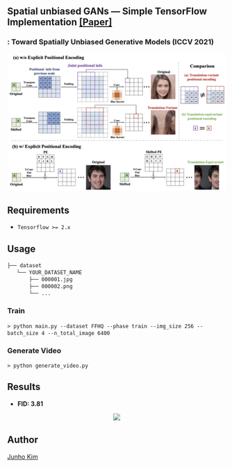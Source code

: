 ## Spatial unbiased GANs &mdash; Simple TensorFlow Implementation [[Paper]](https://arxiv.org/abs/2108.01285)
### : Toward Spatially Unbiased Generative Models (ICCV 2021)

<div align="center">
  <img src="./assets/teaser.png">
</div>

## Requirements
* `Tensorflow >= 2.x`

## Usage
```
├── dataset
   └── YOUR_DATASET_NAME
       ├── 000001.jpg 
       ├── 000002.png
       └── ...
```

### Train
```
> python main.py --dataset FFHQ --phase train --img_size 256 --batch_size 4 --n_total_image 6400
```

### Generate Video
```
> python generate_video.py
```

## Results
* **FID: 3.81**
<div align="center">
  <img src="./assets/sample.gif">
</div>

## Author
[Junho Kim](http://bit.ly/jhkim_resume)
